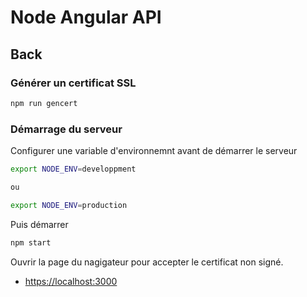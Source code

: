 # Node Angular API

## Back

### Générer un certificat SSL

```bash
npm run gencert
```

### Démarrage du serveur

Configurer une variable d'environnemnt avant de démarrer le serveur

```bash
export NODE_ENV=developpment

ou

export NODE_ENV=production
```

Puis démarrer

```bash
npm start
```

Ouvrir la page du nagigateur pour accepter le certificat non signé.

- [https://localhost:3000](https://localhost:3000)
